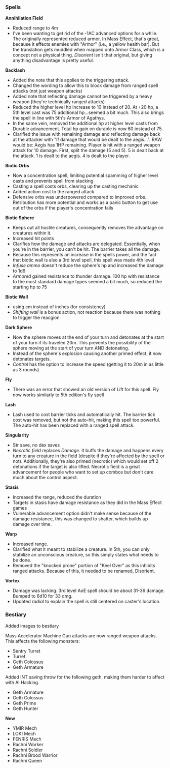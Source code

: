 ### Spells

__Annihilation Field__
* Reduced range to 4m
* I've been wanting to get rid of the -1AC advanced options for a while. The originally represented reduced armor. In Mass
Effect, that's great, because it effects enemies with "Armor" (i.e., a yellow health bar). But the translation gets muddled when
mapped onto Armor Class, which is a concept not a physical thing. _Disorient_ isn't that original, but giving anything
disadvantage is pretty useful.

__Backlash__
* Added the note that this applies to the triggering attack.
* Changed the wording to allow this to block damage from ranged spell attacks (not just weapon attacks)
* Added note that reflecting damage cannot be triggered by a heavy weapon (they're technically ranged attacks)
* Reduced the higher level hp increase to 10 instead of 20. At +20 hp, a 5th level cast was 75 additional hp...seemed a
bit much. This also brings the spell in line with 5th's Armor of Agathys.
* In the same vein, removed the additional hp at higher level casts from Durable advancement. Total hp gain on durable
is now 60 instead of 75.
* Clarified the issue with remaining damage and reflecting damage back at the attacker with "If damage that would be dealt
to the aegis...". RAW would be: Aegis has 1HP remaining. Player is hit with a ranged weapon attack for 10 damage. First,
split the damage (5 and 5). 5 is dealt back at the attack. 1 is dealt to the aegis. 4 is dealt to the player.

__Biotic Orbs__
* Now a concentration spell, limiting potential spamming of higher level casts and prevents spell from stacking
* Casting a spell costs orbs, clearing up the casting mechanic
* Added action cost to the ranged attack
* Defensive orbs was underpowered compared to improved orbs. Retribution has more potential and works as a panic button
to get use out of the orbs if the player's concentration fails

__Biotic Sphere__
* Keeps out all hostile creatures, consequently removes the advantage on creatures within it.
* Increased hit points
* Clarifies how the damage and attacks are delegated. Essentially, when you're in the barrier, you can't be hit. The barrier takes all the damage.
* Because this represents an increase in the spells power, and the fact that biotic wall is also a 3rd level spell, this spell was made 4th level
* _Infuse ammo_ doesn't reduce the sphere's hp and increased the damage to 1d6
* _Armored_ gained resistance to thunder damage. 100 hp with resistance to the most standard damage types seemed a bit much, so reduced the starting hp to 75

__Biotic Wall__
* using cm instead of inches (for consistency)
* _Shifting wall_ is a bonus action, not reaction because there was nothing to trigger the reacgion

__Dark Sphere__
* Now the sphere moves at the end of your turn and detonates at the start of your turn if its traveled 20m. This prevents
the possibility of the sphere moving at the start of your turn AND detonating.
* Instead of the sphere's explosion causing another primed effect, it now detonates targets.
* _Control_ has the option to increase the speed (getting it to 20m in as little as 3 rounds)

__Fly__
* There was an error that showed an old version of Lift for this spell. Fly now works similarly to 5th edition's fly spell

__Lash__
* Lash used to cost barrier ticks and automatically hit. The barrier tick cost was removed, but not the auto-hit, making
this spell too powerful. The auto-hit has been replaced with a ranged spell attack.

__Singularity__
* Str save, no dex saves
* _Necrotic field_ replaces _Damage_. It buffs the damage and happens every turn to any creature in the field (despite
if they're affected by the spell or not). Additionally, they're also primed (necrotic) which would set off 2 detonations
if the target is also lifted. Necrotic field is a great advancement for people who want to set up combos but don't care
much about the control aspect.

__Stasis__
* Increased the range, reduced the duration
* Targets in stasis have damage resistance as they did in the Mass Effect games
* Vulnerable advancement option didn't make sense because of the damage resistance, this was changed to shatter,
which builds up damage over time.

__Warp__
* Increased range.
* Clarified what it meant to stabilize a creature. In 5th, you can only stabilize an unconscious creature, so this simply states what needs to be done.
* Removed the "knocked prone" portion of "Keel Over" as this inhibits ranged attacks. Because of this, it needed to be renamed, Disorient.

__Vortex__
* Damage was lacking. 3rd level AoE spell should be about 31-36 damage. Bumped to 6d10 for 33 dmg.
* Updated _radial_ to explain the spell is still centered on caster's location.

### Bestiary

Added images to bestiary

Mass Accelerator Machine Gun attacks are now ranged weapon attacks. This affects the following monsters:
- Sentry Turret
- Turret
- Geth Colossus
- Geth Armature

Added INT saving throw for the following geth, making them harder to affect with AI Hacking.
  - Geth Armature
  - Geth Colossus
  - Geth Prime
  - Geth Hunter

__New__
- YMIR Mech
- LOKI Mech
- FENRIS Mech
- Rachni Worker
- Rachni Soldier
- Rachni Brood Warrior
- Rachni Queen
